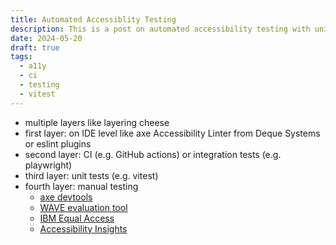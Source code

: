 ```yaml
---
title: Automated Accessiblity Testing
description: This is a post on automated accessibility testing with unit tests and GitHub actions.
date: 2024-05-20
draft: true
tags:
  - a11y
  - ci
  - testing
  - vitest
---
```


- multiple layers like layering cheese
- first layer: on IDE level like axe Accessibility Linter from Deque Systems or eslint plugins
- second layer: CI (e.g. GitHub actions) or integration tests (e.g. playwright)
- third layer: unit tests (e.g. vitest)
- fourth layer: manual testing
  - [axe devtools](https://chromewebstore.google.com/detail/axe-devtools-web-accessib/lhdoppojpmngadmnindnejefpokejbdd)
  - [WAVE evaluation tool](https://chromewebstore.google.com/detail/wave-evaluation-tool/jbbplnpkjmmeebjpijfedlgcdilocofh)
  - [IBM Equal Access](https://chromewebstore.google.com/detail/ibm-equal-access-accessib/lkcagbfjnkomcinoddgooolagloogehp)
  - [Accessibility Insights](https://chromewebstore.google.com/detail/accessibility-insights-fo/pbjjkligggfmakdaogkfomddhfmpjeni)
